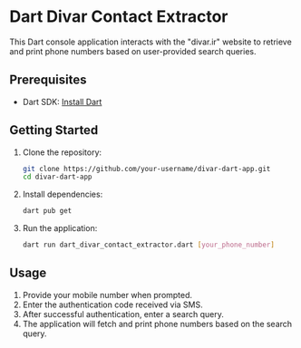 # Dart Divar Contact Extractor

This Dart console application interacts with the "divar.ir" website to retrieve and print phone numbers based on user-provided search queries.

## Prerequisites

- Dart SDK: [Install Dart](https://dart.dev/get-dart)

## Getting Started

1. Clone the repository:

   ```bash
   git clone https://github.com/your-username/divar-dart-app.git
   cd divar-dart-app
   ```

2. Install dependencies:

   ```bash
   dart pub get
   ```

3. Run the application:

   ```bash
   dart run dart_divar_contact_extractor.dart [your_phone_number]
   ```

## Usage

1. Provide your mobile number when prompted.
2. Enter the authentication code received via SMS.
3. After successful authentication, enter a search query.
4. The application will fetch and print phone numbers based on the search query.